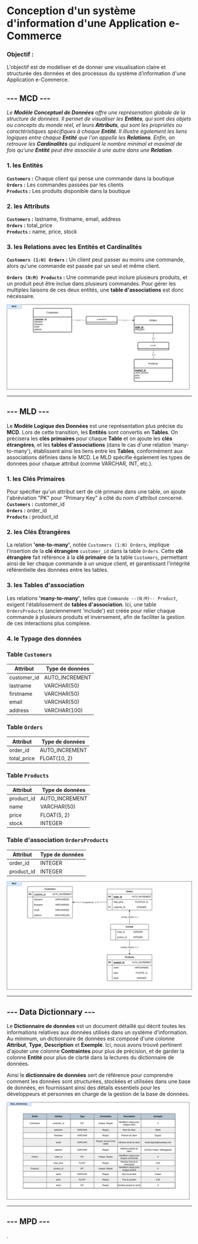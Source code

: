 # Conception d'un système d'information d'une Application e-Commerce

### Objectif :
L'objectif est de modéliser et de donner une visualisation claire et structurée des données et des processus du système d’information d'une Application e-Commerce.

## **--- MCD ---**
*Le **Modèle Conceptuel de Données** offre une représenation globale de la structure de données. Il permet de visualiser les **Entités**, qui sont des objets ou concepts du monde réel, et leurs **Attributs**, qui sont les propriétés ou caractéristiques spécifiques à chaque **Entité**. Il illustre également les liens logiques entre chaque **Entité** que l'on appelle les **Relations**. Enfin, on retrouve les **Cardinalités** qui indiquent le nombre minimal et maximal de fois qu'une **Entité** peut être associée à une autre dans une **Relation**.*

### 1. les Entités
**`Customers` :** Chaque client qui pense une commande dans la boutique\
**`Orders` :** Les commandes passées par les clients\
**`Products` :** Les produits disponible dans la boutique

### 2. les Attributs
**`Customers` :** lastname, firstname, email, address\
**`Orders` :** total_price\
**`Products` :** name, price, stock

### 3. les Relations avec les Entités et Cardinalités
**`Customers (1:N) Orders` :** Un client peut passer au moins une commande, alors qu'une commande est passée par un seul et même client.

**`Orders (N:M) Products` :** Une commande peut inclure plusieurs produits, et un produit peut être inclue dans plusieurs commandes. Pour gérer les multiples liaisons de ces deux entités, une **table d'associations** est donc nécéssaire.

![Image-MCD](TP-MERISE-MCD.drawio.png)

---

## **--- MLD ---**
Le **Modèle Logique des Données** est une représentation plus précise du **MCD**. Lors de cette transition, les **Entités** sont convertis en **Tables**. On précisera les **clés primaires** pour chaque **Table** et on ajoute les **clés étrangères**, et les **tables d'associations** (dans le cas d'une relation 'many-to-many'), établissent ainsi les liens entre les **Tables**, conformément aux associations définies dans le MCD. Le MLD spécifie également les types de données pour chaque attribut (comme VARCHAR, INT, etc.).

### 1. les Clés Primaires
Pour spécifier qu'un attribut sert de clé primaire dans une table, on ajoute l'abréviation "PK" pour "Primary Key" à côté du nom d'attribut concerné. 
**`Customers` :** customer_id\
**`Orders` :** order_id\
**`Products` :** product_id

### 2. les Clés Étrangères
La relation **'one-to-many'**, notée `Customers (1:N) Orders`, implique l'insertion de la **clé étrangère** `customer_id` dans la table `Orders`. Cette **clé étrangère** fait référence à la **clé primaire** de la table `Customers`, permettant ainsi de lier chaque commande à un unique client, et garantissant l'intégrité référentielle des données entre les tables.

### 3. les Tables d'association
Les relations **'many-to-many'**, telles que `Commande --(N:M)-- Product`, exigent l'établissement de **tables d'association**. Ici, une table `OrdersProducts` (anciennement 'include') est créée pour relier chaque commande à plusieurs produits et inversement, afin de faciliter la gestion de ces interactions plus complexe.

### 4. le Typage des données

### Table `Customers`

| Attribut    | Type de données |
|-------------|-----------------|
| customer_id | AUTO_INCREMENT  |
| lastname    | VARCHAR(50)     |
| firstname   | VARCHAR(50)     |
| email       | VARCHAR(50)     |
| address     | VARCHAR(100)    |

### Table `Orders`

| Attribut    | Type de données |
|-------------|-----------------|
| order_id    | AUTO_INCREMENT  |
| total_price | FLOAT(10, 2)    |

### Table `Products`

| Attribut   | Type de données |
|------------|-----------------|
| product_id | AUTO_INCREMENT  |
| name       | VARCHAR(50)     |
| price      | FLOAT(5, 2)     |
| stock      | INTEGER         |

### Table d'association `OrdersProducts`

| Attribut   | Type de données |
|------------|-----------------|
| order_id   | INTEGER         |
| product_id | INTEGER         |


![Image-MCD](TP-MERISE-MLD.drawio.png)

---

## --- Data Dictionnary ---
Le **Dictionnaire de données** est un document détaillé qui décrit toutes les informations relatives aux données utilisés dans un système d'information. Au minimum, un dictionnaire de données est composé d'une colonne **Attribut**, **Type**, **Description** et **Exemple**. Ici, nous avons trouvé pertinent d'ajouter une colonne **Contraintes** pour plus de précision, et de garder la colonne **Entité** pour plus de clarté dans la lectures du dictionnaire de données. 

Ainsi le **dictionnaire de données** sert de référence pour comprendre comment les données sont structurées, stockées et utilisées dans une base de données, en fournissant ainsi des détails essentiels pour les développeurs et  personnes en charge de la gestion de la base de données.

![Image-MCD](TP-MERISE-Data_Dictionnary.drawio.png)

---


## --- MPD ---
.